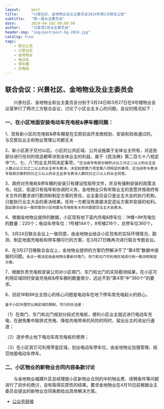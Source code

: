 ```yaml
---
layout:     post
title:      "兴景社区、金地物业及业主委员会2024年第1次联合公告"
subtitle:   "第一届业主委员会"
date:       2024-04-102 09:00:00
author:     "马銮湾1号业主委员会"
header-img: "img/post/post-bg-2024.jpg"
catalog: true
tags:
    - 联合公告
    - 兴景社区
    - 金地物业
    - 电动车
    - 停车棚
    - 充电桩
---
```




## 联合会议：兴景社区、金地物业及业主委员会

&emsp;&emsp;兴景社区、金地物业和业主委员会分别于3月24日和3月27日在9号楼物业会议室举行了两次三方联合会议，讨论了小区业主关心的问题。会议的情况如下：


### 一、在小区地面安装电动车充电桩&停车棚问题：

1、现有新小区的充电桩&停车棚是在交房前由开发商规划、安装和验收通过的，与交房后业主和物业管理公司都无关

2、新小区房子交付以后，小区的公共区域、公共设施属于全体业主所有，对这些部分进行任何的改造都牵涉到全体业主的利益，属于《民法典》第二百七十八规定中“六、七、八”的业主共同决定事项，`“应当由专有部分面积占比三分之二以上的业主且人数占比三分之二以上的业主参与表决。决定前款第六项至第八项规定的事项，应当经参与表决专有部分面积四分之三以上的业主且参与表决人数四分之三以上的业主同意。`

3、政府对充电桩&停车棚的安装只有建设性指导文件，并没有强制安装的政策法令。社区、街道只有指导和协调的义务，金地物业只有听取业主的意愿并按政府有关文件的要求进行勘测和制定方案的责任，业主委员会只是业主大会的执行机构，只能执行业主大会的表决结果。任何一方都没有直接决定选址方案并安装的权利。`因此联合会议一致同意将小区地面与充电桩有关的问题提交业主大会表决。`

4、根据金地物业提供的数据，小区现有地下室内充电&停车位：1#楼+8#充电位的数量：220个；电动车停车位：1号楼144个，8号楼216个，总停车位360个。

5、3月24日联合会议上一致同意，由金地物业结合小区现有的实际环境情况，勘测、制定地面充电桩和停车棚可行的方案，在3月27日晚再次进行联合专题会议。

6、在3月27日晚联合会议上，金地物业提供的方案仍然解决不了“第4项”数据中提报的问题。`会议一致决定由金地物业重新对南门、东门和北门可利用区域进行统一勘测和制定方案。`

7、根据负责充电桩安装公司对小区南门、东门和北门的实际勘测结果，在小区可利用区域同时安装充电桩&停车棚的数量很少，远达不到“第4项”中“360个”的要求。

8、目前1#和8#业主担心的核心问题是电动车在地下停车库充电起火的担心。

`鉴于小区外围可以用区域的限制，可行的办法是：`

（1）在南门、东门和北门规划分段式充电桩，便利小区业主就近进行电动车充电，在避免集中联排式充电、降低充电带来的风险的同时，留出业主的进出行通道；

（2）逐步停止地下电动车库充电桩的使用；

（3）在小区其它可利用零星区域，划出电动车停车位，由金地物业加强管理，规范地面电动车停车。

### 二、小区物业的新物业合同内容条款讨论

&emsp;&emsp;与金地物业福建片区总经理就小区新物业合同的中的物业费、续聘条件等问题进行了初步的商讨，没有取得实质性的结果。要求金地物业在4月10日前根据业主委员会提出的新物业合同条款给出具体解决方案。


- [公众号链接](https://mp.weixin.qq.com/s/Iu8Zeq9YjR5230s8r6g3Gw)

